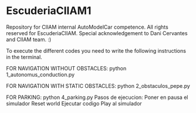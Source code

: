 # EscuderiaCIIAM1
Repository for CIIAM internal AutoModelCar competence. All rights reserved for EscuderiaCIIAM. Special acknowledgement to Dani Cervantes and CIIAM team. :) 

To execute the different codes you need to write the following instructions in the terminal.

FOR NAVIGATION WITHOUT OBSTACLES:
python 1_autonomus_conduction.py

FOR NAVIGATION WITH STATIC OBSTACLES:
python 2_obstaculos_pepe.py

FOR PARKING:
python 4_parking.py
Pasos de ejecucion:
 Poner en pausa el simulador
 Reset world
 Ejecutar codigo
 Play al simulador

